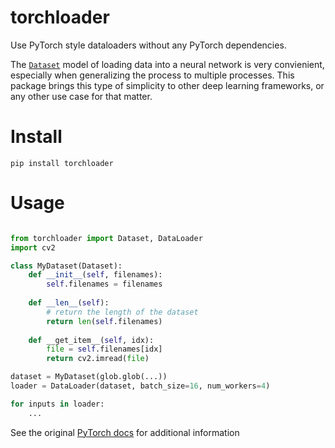 # torchloader
Use PyTorch style dataloaders without any PyTorch dependencies.

The [`Dataset`](http://pytorch.org/docs/0.3.0/data.html) model of loading data into a neural network is very convienient, especially when generalizing the process to multiple processes.  This package brings this type of simplicity to other deep learning frameworks, or any other use case for that matter.

# Install

```
pip install torchloader
```

# Usage


```Python

from torchloader import Dataset, DataLoader
import cv2

class MyDataset(Dataset):
	def __init__(self, filenames):
		self.filenames = filenames
	
	def __len__(self):
		# return the length of the dataset
		return len(self.filenames)
	
	def __get_item__(self, idx):
		file = self.filenames[idx]
		return cv2.imread(file)

dataset = MyDataset(glob.glob(...))
loader = DataLoader(dataset, batch_size=16, num_workers=4)

for inputs in loader:
	...

```

See the original [PyTorch docs](http://pytorch.org/docs/0.3.0/data.html) for additional information